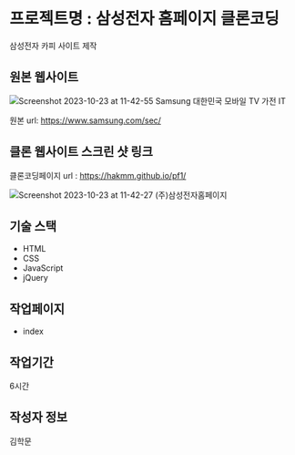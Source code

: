 # 프로젝트명 : 삼성전자 홈페이지 클론코딩
삼성전자 카피 사이트 제작

## 원본 웹사이트
![Screenshot 2023-10-23 at 11-42-55 Samsung 대한민국 모바일 TV 가전 IT](https://github.com/hakmm/pf1/assets/142555237/8dfef830-7806-43dd-befe-56c0b3426012)

원본 url: https://www.samsung.com/sec/

## 클론 웹사이트 스크린 샷 링크
클론코딩페이지 url : https://hakmm.github.io/pf1/

![Screenshot 2023-10-23 at 11-42-27 (주)삼성전자홈페이지](https://github.com/hakmm/pf1/assets/142555237/0eb86416-2005-4782-947a-7dd3f194a83a)


## 기술 스택
- HTML
- CSS
- JavaScript
- jQuery

## 작업페이지
- index

## 작업기간
6시간

## 작성자 정보
김학문
